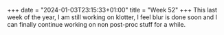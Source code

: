 +++
date = "2024-01-03T23:15:33+01:00"
title = "Week 52"
+++
This last week of the year, I am still working on klotter, I feel blur is done soon and I can finally continue working on non post-proc stuff for a while.
